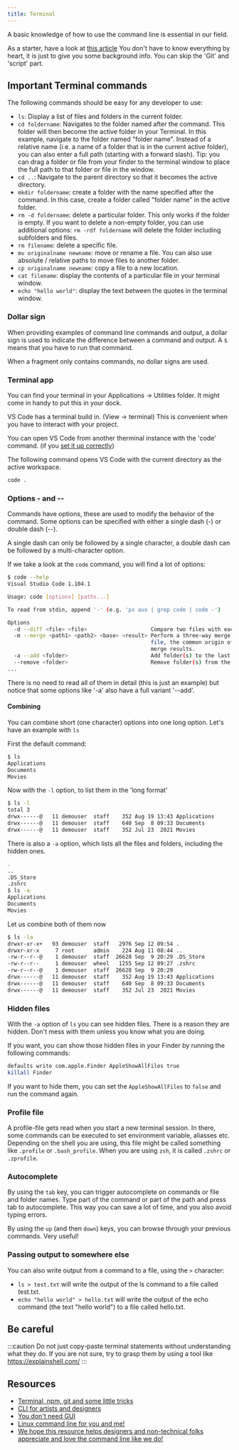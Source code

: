 ```yaml
---
title: Terminal
---
```


A basic knowledge of how to use the command line is essential in our field.

As a starter, have a look at [this article](https://www.freecodecamp.org/news/command-line-for-beginners/) You don't have to know everything by heart, it is just to give you some background info. You can skip the 'Git' and 'script' part.

## Important Terminal commands

The following commands should be easy for any developer to use:

- `ls`: Display a list of files and folders in the current folder.
- `cd foldername`: Navigates to the folder named after the command. This folder will then become the active folder in your Terminal. In this example, navigate to the folder named "folder name". Instead of a relative name (i.e. a name of a folder that is in the current active folder), you can also enter a full path (starting with a forward slash). Tip: you can drag a folder or file from your finder to the terminal window to place the full path to that folder or file in the window.
- `cd ..`: Navigate to the parent directory so that it becomes the active directory.
- `mkdir foldername`: create a folder with the name specified after the command. In this case, create a folder called "folder name" in the active folder.
- `rm -d foldername`: delete a particular folder. This only works if the folder is empty. If you want to delete a non-empty folder, you can use additional options: `rm -rdf foldername` will delete the folder including subfolders and files.
- `rm filename`: delete a specific file.
- `mv originalname newname`: move or rename a file. You can also use absolute / relative paths to move files to another folder.
- `cp originalname newname`: copy a file to a new location.
- `cat filename`: display the contents of a particular file in your terminal window.
- `echo "hello world"`: display the text between the quotes in the terminal window.

### Dollar sign

When providing examples of command line commands and output, a dollar sign is used to indicate the difference between a command and output. A `$` means that you have to run that command.

When a fragment only contains commands, no dollar signs are used.

### Terminal app

You can find your terminal in your Applications → Utilities folder. It might come in handy to put this in your dock.

VS Code has a terminal build in. (View → terminal) This is convenient when you have to interact with your project.

You can open VS Code from another therminal instance with the 'code' command. (if you [set it up correctly](https://code.visualstudio.com/docs/setup/mac#_launching-from-the-command-line))

The following command opens VS Code with the current directory as the active workspace.

```bash
code .
```

### Options - and --

Commands have options, these are used to modify the behavior of the command. Some options can be specified with either a single dash (-) or double dash (--).

A single dash can only be followed by a single character, a double dash can be followed by a multi-character option.

If we take a look at the `code` command, you will find a lot of options:

```bash
$ code --help
Visual Studio Code 1.104.1

Usage: code [options] [paths...]

To read from stdin, append '-' (e.g. 'ps aux | grep code | code -')

Options
  -d --diff <file> <file>                    Compare two files with each other.
  -m --merge <path1> <path2> <base> <result> Perform a three-way merge by providing paths for two modified versions of a
                                             file, the common origin of both modified versions and the output file to save
                                             merge results.
  -a --add <folder>                          Add folder(s) to the last active window.
  --remove <folder>                          Remove folder(s) from the last active window.
...
```

There is no need to read all of them in detail (this is just an example) but notice that some options like '-a' also have a full variant '--add'.

#### Combining

You can combine short (one character) options into one long option. Let's have an example with `ls`

First the default command:

```bash
$ ls
Applications
Documents
Movies
```

Now with the `-l` option, to list them in the 'long format'

```bash
$ ls -l
total 3
drwx------@   11 demouser  staff    352 Aug 19 13:43 Applications
drwx------@   11 demouser  staff    640 Sep  8 09:33 Documents
drwx------@   11 demouser  staff    352 Jul 23  2021 Movies
```

There is also a `-a` option, which lists all the files and folders, including the hidden ones.

```bash
.
..
.DS_Store
.zshrc
$ ls -a
Applications
Documents
Movies
```

Let us combine both of them now

```bash
$ ls -la
drwxr-xr-x+   93 demouser  staff   2976 Sep 12 09:54 .
drwxr-xr-x     7 root      admin    224 Aug 11 08:44 ..
-rw-r--r--@    1 demouser  staff  26628 Sep  9 20:29 .DS_Store
-rw-r--r--     1 demouser  wheel   1255 Sep 12 09:27 .zshrc
-rw-r--r--@    1 demouser  staff  26628 Sep  9 20:29
drwx------@   11 demouser  staff    352 Aug 19 13:43 Applications
drwx------@   11 demouser  staff    640 Sep  8 09:33 Documents
drwx------@   11 demouser  staff    352 Jul 23  2021 Movies
```

### Hidden files

With the `-a` option of `ls` you can see hidden files. There is a reason they are hidden. Don't mess with them unless you know what you are doing.

If you want, you can show those hidden files in your Finder by running the following commands:

```bash
defaults write com.apple.Finder AppleShowAllFiles true
killall Finder
```

If you want to hide them, you can set the `AppleShowAllFiles` to `false` and run the command again.

### Profile file

A profile-file gets read when you start a new terminal session. In there, some commands can be executed to set environment variable, aliasses etc.
Depending on the shell you are using, this file might be called something like `.profile` or `.bash_profile`. When you are using `zsh`, it is called `.zshrc` or `.zprofile`.

### Autocomplete

By using the `tab` key, you can trigger autocomplete on commands or file and folder names. Type part of the command or part of the path and press tab to autocomplete. This way you can save a lot of time, and you also avoid typing errors.

By using the `up` (and then `down`) keys, you can browse through your previous commands. Very useful!

### Passing output to somewhere else

You can also write output from a command to a file, using the `>` character:

- `ls > test.txt` will write the output of the ls command to a file called test.txt.
- `echo "hello world" > hello.txt` will write the output of the echo command (the text "hello world") to a file called hello.txt.

## Be careful

:::caution
Do not just copy-paste terminal statements without understanding what they do. If you are not sure, try to grasp them by using a tool like <https://explainshell.com/>
:::

## Resources

- [Terminal, npm, git and some little tricks](https://www.joshwcomeau.com/javascript/terminal-for-js-devs/)
- [CLI for artists and designers](https://github.com/ffd8/cli-for-artists-and-designers)
- [You don't need GUI](https://github.com/you-dont-need/You-Dont-Need-GUI?tab=readme-ov-file)
- [Linux command line for you and me!](https://lym.readthedocs.io/en/latest/)
- [We hope this resource helps designers and non-technical folks appreciate and love the command line like we do!](https://dashdash.io/)
